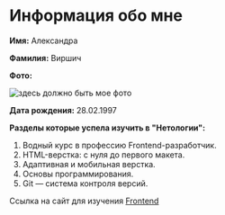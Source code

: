 # Информация обо мне 
**Имя:** Александра

**Фамилия:** Виршич

**Фото:**

![здесь должно быть мое фото](https://i.pinimg.com/736x/48/11/53/481153862cbd3ee0451b513dcbe4e76b.jpg)

**Дата рождения:** 28.02.1997

**Разделы которые успела изучить в "Нетологии":**
1. Водный курс в профессию Frontend-разработчик.
2. HTML-верстка: с нуля до первого макета.
3. Адаптивная и мобильная верстка.
4. Основы программирования.
5. Git — система контроля версий.

Ссылка на сайт для изучения [Frontend](https://netology.ru/programs/front-end-basic)
